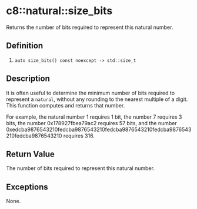 # c8::natural::size\_bits #

Returns the number of bits required to represent this natural number.

## Definition ##

1. `auto size_bits() const noexcept -> std::size_t`

## Description ##

It is often useful to determine the minimum number of bits required to represent a `natural`, without any rounding to the nearest multiple of a digit.  This function computes and returns that number.

For example, the natural number 1 requires 1 bit, the number 7 requires 3 bits, the number 0x178927fbea79ac2 requires 57 bits, and the number 0xedcba9876543210fedcba9876543210fedcba9876543210fedcba9876543210fedcba9876543210 requires 316.

## Return Value ##

The number of bits required to represent this natural number.

## Exceptions ##

None.
